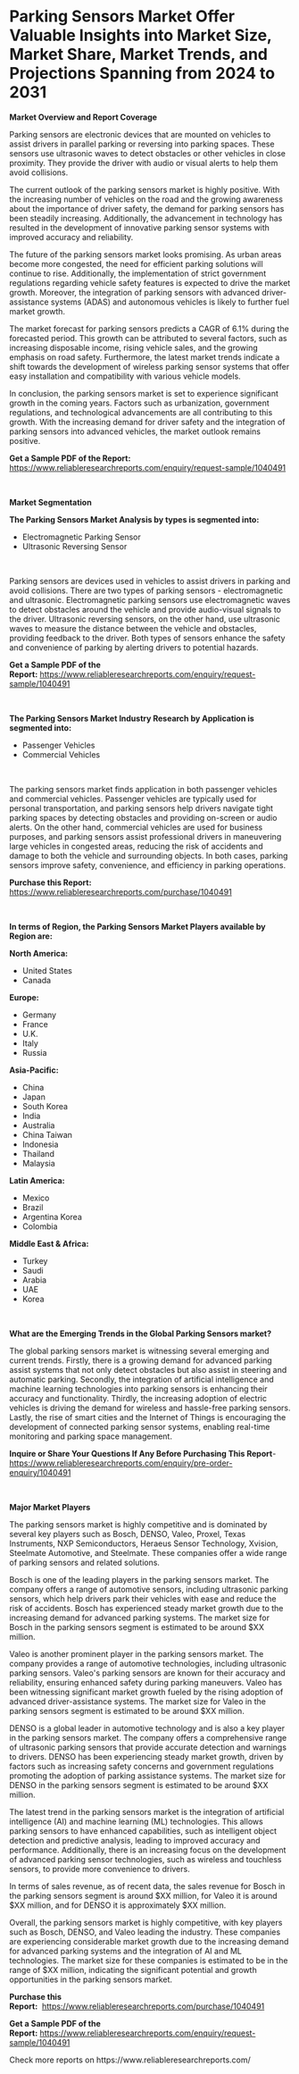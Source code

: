 <p><h1>Parking Sensors Market Offer Valuable Insights into Market Size, Market Share, Market Trends, and Projections Spanning from 2024 to 2031</h1></p><p><strong>Market Overview and Report Coverage</strong></p>
<p><p>Parking sensors are electronic devices that are mounted on vehicles to assist drivers in parallel parking or reversing into parking spaces. These sensors use ultrasonic waves to detect obstacles or other vehicles in close proximity. They provide the driver with audio or visual alerts to help them avoid collisions.</p><p>The current outlook of the parking sensors market is highly positive. With the increasing number of vehicles on the road and the growing awareness about the importance of driver safety, the demand for parking sensors has been steadily increasing. Additionally, the advancement in technology has resulted in the development of innovative parking sensor systems with improved accuracy and reliability.</p><p>The future of the parking sensors market looks promising. As urban areas become more congested, the need for efficient parking solutions will continue to rise. Additionally, the implementation of strict government regulations regarding vehicle safety features is expected to drive the market growth. Moreover, the integration of parking sensors with advanced driver-assistance systems (ADAS) and autonomous vehicles is likely to further fuel market growth.</p><p>The market forecast for parking sensors predicts a CAGR of 6.1% during the forecasted period. This growth can be attributed to several factors, such as increasing disposable income, rising vehicle sales, and the growing emphasis on road safety. Furthermore, the latest market trends indicate a shift towards the development of wireless parking sensor systems that offer easy installation and compatibility with various vehicle models.</p><p>In conclusion, the parking sensors market is set to experience significant growth in the coming years. Factors such as urbanization, government regulations, and technological advancements are all contributing to this growth. With the increasing demand for driver safety and the integration of parking sensors into advanced vehicles, the market outlook remains positive.</p></p>
<p><strong>Get a Sample PDF of the Report:</strong> <a href="https://www.reliableresearchreports.com/enquiry/request-sample/1040491">https://www.reliableresearchreports.com/enquiry/request-sample/1040491</a></p>
<p>&nbsp;</p>
<p><strong>Market Segmentation</strong></p>
<p><strong>The Parking Sensors Market Analysis by types is segmented into:</strong></p>
<p><ul><li>Electromagnetic Parking Sensor</li><li>Ultrasonic Reversing Sensor</li></ul></p>
<p>&nbsp;</p>
<p><p>Parking sensors are devices used in vehicles to assist drivers in parking and avoid collisions. There are two types of parking sensors - electromagnetic and ultrasonic. Electromagnetic parking sensors use electromagnetic waves to detect obstacles around the vehicle and provide audio-visual signals to the driver. Ultrasonic reversing sensors, on the other hand, use ultrasonic waves to measure the distance between the vehicle and obstacles, providing feedback to the driver. Both types of sensors enhance the safety and convenience of parking by alerting drivers to potential hazards.</p></p>
<p><strong>Get a Sample PDF of the Report:</strong>&nbsp;<a href="https://www.reliableresearchreports.com/enquiry/request-sample/1040491">https://www.reliableresearchreports.com/enquiry/request-sample/1040491</a></p>
<p>&nbsp;</p>
<p><strong>The Parking Sensors Market Industry Research by Application is segmented into:</strong></p>
<p><ul><li>Passenger Vehicles</li><li>Commercial Vehicles</li></ul></p>
<p>&nbsp;</p>
<p><p>The parking sensors market finds application in both passenger vehicles and commercial vehicles. Passenger vehicles are typically used for personal transportation, and parking sensors help drivers navigate tight parking spaces by detecting obstacles and providing on-screen or audio alerts. On the other hand, commercial vehicles are used for business purposes, and parking sensors assist professional drivers in maneuvering large vehicles in congested areas, reducing the risk of accidents and damage to both the vehicle and surrounding objects. In both cases, parking sensors improve safety, convenience, and efficiency in parking operations.</p></p>
<p><strong>Purchase this Report:</strong>&nbsp; <a href="https://www.reliableresearchreports.com/purchase/1040491">https://www.reliableresearchreports.com/purchase/1040491</a></p>
<p>&nbsp;</p>
<p><strong>In terms of Region, the Parking Sensors Market Players available by Region are:</strong></p>
<p>
    <p> <strong> North America: </strong>
        <ul>
            <li>United States</li>
            <li>Canada</li>
        </ul>
        </p> 
    <p> <strong> Europe: </strong>
        <ul>
            <li>Germany</li>
            <li>France</li>
            <li>U.K.</li>
            <li>Italy</li>
            <li>Russia</li>
        </ul>
        </p> 
    <p> <strong> Asia-Pacific: </strong>
        <ul>
            <li>China</li>
            <li>Japan</li>
            <li>South Korea</li>
            <li>India</li>
            <li>Australia</li>
            <li>China Taiwan</li>
            <li>Indonesia</li>
            <li>Thailand</li>
            <li>Malaysia</li>
        </ul>
        </p> 
    <p> <strong> Latin America: </strong>
        <ul>
            <li>Mexico</li>
            <li>Brazil</li>
            <li>Argentina Korea</li>
            <li>Colombia</li>
        </ul>
        </p> 
    <p> <strong> Middle East & Africa: </strong>
        <ul>
            <li>Turkey</li>
            <li>Saudi</li>
            <li>Arabia</li>
            <li>UAE</li>
            <li>Korea</li>
        </ul>
    </p>
    </p>
<p>&nbsp;</p>
<p><strong>What are the Emerging Trends in the Global Parking Sensors market?</strong></p>
<p><p>The global parking sensors market is witnessing several emerging and current trends. Firstly, there is a growing demand for advanced parking assist systems that not only detect obstacles but also assist in steering and automatic parking. Secondly, the integration of artificial intelligence and machine learning technologies into parking sensors is enhancing their accuracy and functionality. Thirdly, the increasing adoption of electric vehicles is driving the demand for wireless and hassle-free parking sensors. Lastly, the rise of smart cities and the Internet of Things is encouraging the development of connected parking sensor systems, enabling real-time monitoring and parking space management.</p></p>
<p><strong>Inquire or Share Your Questions If Any Before Purchasing This Report</strong>- <a href="https://www.reliableresearchreports.com/enquiry/pre-order-enquiry/1040491">https://www.reliableresearchreports.com/enquiry/pre-order-enquiry/1040491</a></p>
<p>&nbsp;</p>
<p><strong>Major Market Players</strong></p>
<p><p>The parking sensors market is highly competitive and is dominated by several key players such as Bosch, DENSO, Valeo, Proxel, Texas Instruments, NXP Semiconductors, Heraeus Sensor Technology, Xvision, Steelmate Automotive, and Steelmate. These companies offer a wide range of parking sensors and related solutions.</p><p>Bosch is one of the leading players in the parking sensors market. The company offers a range of automotive sensors, including ultrasonic parking sensors, which help drivers park their vehicles with ease and reduce the risk of accidents. Bosch has experienced steady market growth due to the increasing demand for advanced parking systems. The market size for Bosch in the parking sensors segment is estimated to be around $XX million.</p><p>Valeo is another prominent player in the parking sensors market. The company provides a range of automotive technologies, including ultrasonic parking sensors. Valeo's parking sensors are known for their accuracy and reliability, ensuring enhanced safety during parking maneuvers. Valeo has been witnessing significant market growth fueled by the rising adoption of advanced driver-assistance systems. The market size for Valeo in the parking sensors segment is estimated to be around $XX million.</p><p>DENSO is a global leader in automotive technology and is also a key player in the parking sensors market. The company offers a comprehensive range of ultrasonic parking sensors that provide accurate detection and warnings to drivers. DENSO has been experiencing steady market growth, driven by factors such as increasing safety concerns and government regulations promoting the adoption of parking assistance systems. The market size for DENSO in the parking sensors segment is estimated to be around $XX million.</p><p>The latest trend in the parking sensors market is the integration of artificial intelligence (AI) and machine learning (ML) technologies. This allows parking sensors to have enhanced capabilities, such as intelligent object detection and predictive analysis, leading to improved accuracy and performance. Additionally, there is an increasing focus on the development of advanced parking sensor technologies, such as wireless and touchless sensors, to provide more convenience to drivers.</p><p>In terms of sales revenue, as of recent data, the sales revenue for Bosch in the parking sensors segment is around $XX million, for Valeo it is around $XX million, and for DENSO it is approximately $XX million.</p><p>Overall, the parking sensors market is highly competitive, with key players such as Bosch, DENSO, and Valeo leading the industry. These companies are experiencing considerable market growth due to the increasing demand for advanced parking systems and the integration of AI and ML technologies. The market size for these companies is estimated to be in the range of $XX million, indicating the significant potential and growth opportunities in the parking sensors market.</p></p>
<p><strong>Purchase this Report:</strong>&nbsp;&nbsp;<a href="https://www.reliableresearchreports.com/purchase/1040491">https://www.reliableresearchreports.com/purchase/1040491</a></p>
<p></p>
<p><strong>Get a Sample PDF of the Report:</strong>&nbsp;<a href="https://www.reliableresearchreports.com/enquiry/request-sample/1040491">https://www.reliableresearchreports.com/enquiry/request-sample/1040491</a></p>
<p>Check more reports on https://www.reliableresearchreports.com/</p>